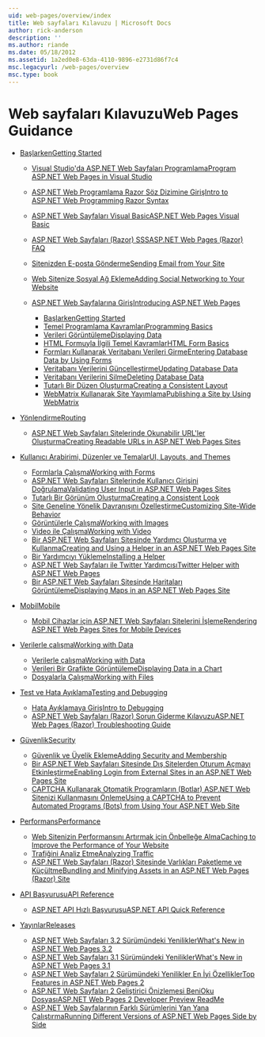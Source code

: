 ```yaml
---
uid: web-pages/overview/index
title: Web sayfaları Kılavuzu | Microsoft Docs
author: rick-anderson
description: ''
ms.author: riande
ms.date: 05/18/2012
ms.assetid: 1a2ed0e8-63da-4110-9896-e2731d86f7c4
msc.legacyurl: /web-pages/overview
msc.type: book
---
```

<a name="web-pages-guidance"></a><span data-ttu-id="c0415-102">Web sayfaları Kılavuzu</span><span class="sxs-lookup"><span data-stu-id="c0415-102">Web Pages Guidance</span></span>
====================
- [<span data-ttu-id="c0415-103">Başlarken</span><span class="sxs-lookup"><span data-stu-id="c0415-103">Getting Started</span></span>](getting-started/index.md)

    - [<span data-ttu-id="c0415-104">Visual Studio'da ASP.NET Web Sayfaları Programlama</span><span class="sxs-lookup"><span data-stu-id="c0415-104">Program ASP.NET Web Pages in Visual Studio</span></span>](getting-started/program-asp-net-web-pages-in-visual-studio.md)
    - [<span data-ttu-id="c0415-105">ASP.NET Web Programlama Razor Söz Dizimine Giriş</span><span class="sxs-lookup"><span data-stu-id="c0415-105">Intro to ASP.NET Web Programming Razor Syntax</span></span>](getting-started/introducing-razor-syntax-c.md)
    - [<span data-ttu-id="c0415-106">ASP.NET Web Sayfaları Visual Basic</span><span class="sxs-lookup"><span data-stu-id="c0415-106">ASP.NET Web Pages Visual Basic</span></span>](getting-started/introducing-razor-syntax-vb.md)
    - [<span data-ttu-id="c0415-107">ASP.NET Web Sayfaları (Razor) SSS</span><span class="sxs-lookup"><span data-stu-id="c0415-107">ASP.NET Web Pages (Razor) FAQ</span></span>](getting-started/aspnet-web-pages-razor-faq.md)
    - [<span data-ttu-id="c0415-108">Sitenizden E-posta Gönderme</span><span class="sxs-lookup"><span data-stu-id="c0415-108">Sending Email from Your Site</span></span>](getting-started/11-adding-email-to-your-web-site.md)
    - [<span data-ttu-id="c0415-109">Web Sitenize Sosyal Ağ Ekleme</span><span class="sxs-lookup"><span data-stu-id="c0415-109">Adding Social Networking to Your Website</span></span>](getting-started/13-adding-social-networking-to-your-web-site.md)
    - [<span data-ttu-id="c0415-110">ASP.NET Web Sayfalarına Giriş</span><span class="sxs-lookup"><span data-stu-id="c0415-110">Introducing ASP.NET Web Pages</span></span>](getting-started/introducing-aspnet-web-pages-2/index.md)

        - [<span data-ttu-id="c0415-111">Başlarken</span><span class="sxs-lookup"><span data-stu-id="c0415-111">Getting Started</span></span>](getting-started/introducing-aspnet-web-pages-2/getting-started.md)
        - [<span data-ttu-id="c0415-112">Temel Programlama Kavramları</span><span class="sxs-lookup"><span data-stu-id="c0415-112">Programming Basics</span></span>](getting-started/introducing-aspnet-web-pages-2/intro-to-web-pages-programming.md)
        - [<span data-ttu-id="c0415-113">Verileri Görüntüleme</span><span class="sxs-lookup"><span data-stu-id="c0415-113">Displaying Data</span></span>](getting-started/introducing-aspnet-web-pages-2/displaying-data.md)
        - [<span data-ttu-id="c0415-114">HTML Formuyla İlgili Temel Kavramlar</span><span class="sxs-lookup"><span data-stu-id="c0415-114">HTML Form Basics</span></span>](getting-started/introducing-aspnet-web-pages-2/form-basics.md)
        - [<span data-ttu-id="c0415-115">Formları Kullanarak Veritabanı Verileri Girme</span><span class="sxs-lookup"><span data-stu-id="c0415-115">Entering Database Data by Using Forms</span></span>](getting-started/introducing-aspnet-web-pages-2/entering-data.md)
        - [<span data-ttu-id="c0415-116">Veritabanı Verilerini Güncelleştirme</span><span class="sxs-lookup"><span data-stu-id="c0415-116">Updating Database Data</span></span>](getting-started/introducing-aspnet-web-pages-2/updating-data.md)
        - [<span data-ttu-id="c0415-117">Veritabanı Verilerini Silme</span><span class="sxs-lookup"><span data-stu-id="c0415-117">Deleting Database Data</span></span>](getting-started/introducing-aspnet-web-pages-2/deleting-data.md)
        - [<span data-ttu-id="c0415-118">Tutarlı Bir Düzen Oluşturma</span><span class="sxs-lookup"><span data-stu-id="c0415-118">Creating a Consistent Layout</span></span>](getting-started/introducing-aspnet-web-pages-2/layouts.md)
        - [<span data-ttu-id="c0415-119">WebMatrix Kullanarak Site Yayımlama</span><span class="sxs-lookup"><span data-stu-id="c0415-119">Publishing a Site by Using WebMatrix</span></span>](getting-started/introducing-aspnet-web-pages-2/publishing.md)
- [<span data-ttu-id="c0415-120">Yönlendirme</span><span class="sxs-lookup"><span data-stu-id="c0415-120">Routing</span></span>](routing/index.md)

    - [<span data-ttu-id="c0415-121">ASP.NET Web Sayfaları Sitelerinde Okunabilir URL'ler Oluşturma</span><span class="sxs-lookup"><span data-stu-id="c0415-121">Creating Readable URLs in ASP.NET Web Pages Sites</span></span>](routing/creating-readable-urls-in-aspnet-web-pages-sites.md)
- [<span data-ttu-id="c0415-122">Kullanıcı Arabirimi, Düzenler ve Temalar</span><span class="sxs-lookup"><span data-stu-id="c0415-122">UI, Layouts, and Themes</span></span>](ui-layouts-and-themes/index.md)

    - [<span data-ttu-id="c0415-123">Formlarla Çalışma</span><span class="sxs-lookup"><span data-stu-id="c0415-123">Working with Forms</span></span>](ui-layouts-and-themes/4-working-with-forms.md)
    - [<span data-ttu-id="c0415-124">ASP.NET Web Sayfaları Sitelerinde Kullanıcı Girişini Doğrulama</span><span class="sxs-lookup"><span data-stu-id="c0415-124">Validating User Input in ASP.NET Web Pages Sites</span></span>](ui-layouts-and-themes/validating-user-input-in-aspnet-web-pages-sites.md)
    - [<span data-ttu-id="c0415-125">Tutarlı Bir Görünüm Oluşturma</span><span class="sxs-lookup"><span data-stu-id="c0415-125">Creating a Consistent Look</span></span>](ui-layouts-and-themes/3-creating-a-consistent-look.md)
    - [<span data-ttu-id="c0415-126">Site Geneline Yönelik Davranışını Özelleştirme</span><span class="sxs-lookup"><span data-stu-id="c0415-126">Customizing Site-Wide Behavior</span></span>](ui-layouts-and-themes/18-customizing-site-wide-behavior.md)
    - [<span data-ttu-id="c0415-127">Görüntülerle Çalışma</span><span class="sxs-lookup"><span data-stu-id="c0415-127">Working with Images</span></span>](ui-layouts-and-themes/9-working-with-images.md)
    - [<span data-ttu-id="c0415-128">Video ile Çalışma</span><span class="sxs-lookup"><span data-stu-id="c0415-128">Working with Video</span></span>](ui-layouts-and-themes/10-working-with-video.md)
    - [<span data-ttu-id="c0415-129">Bir ASP.NET Web Sayfaları Sitesinde Yardımcı Oluşturma ve Kullanma</span><span class="sxs-lookup"><span data-stu-id="c0415-129">Creating and Using a Helper in an ASP.NET Web Pages Site</span></span>](ui-layouts-and-themes/creating-and-using-a-helper-in-an-aspnet-web-pages-site.md)
    - [<span data-ttu-id="c0415-130">Bir Yardımcıyı Yükleme</span><span class="sxs-lookup"><span data-stu-id="c0415-130">Installing a Helper</span></span>](ui-layouts-and-themes/installing-helpers.md)
    - [<span data-ttu-id="c0415-131">ASP.NET Web Sayfaları ile Twitter Yardımcısı</span><span class="sxs-lookup"><span data-stu-id="c0415-131">Twitter Helper with ASP.NET Web Pages</span></span>](ui-layouts-and-themes/twitter-helper.md)
    - [<span data-ttu-id="c0415-132">Bir ASP.NET Web Sayfaları Sitesinde Haritaları Görüntüleme</span><span class="sxs-lookup"><span data-stu-id="c0415-132">Displaying Maps in an ASP.NET Web Pages Site</span></span>](ui-layouts-and-themes/displaying-maps-in-an-aspnet-web-pages-site.md)
- [<span data-ttu-id="c0415-133">Mobil</span><span class="sxs-lookup"><span data-stu-id="c0415-133">Mobile</span></span>](mobile/index.md)

    - [<span data-ttu-id="c0415-134">Mobil Cihazlar için ASP.NET Web Sayfaları Sitelerini İşleme</span><span class="sxs-lookup"><span data-stu-id="c0415-134">Rendering ASP.NET Web Pages Sites for Mobile Devices</span></span>](mobile/rendering-aspnet-web-pages-sites-for-mobile-devices.md)
- [<span data-ttu-id="c0415-135">Verilerle çalışma</span><span class="sxs-lookup"><span data-stu-id="c0415-135">Working with Data</span></span>](data/index.md)

    - [<span data-ttu-id="c0415-136">Verilerle çalışma</span><span class="sxs-lookup"><span data-stu-id="c0415-136">Working with Data</span></span>](data/5-working-with-data.md)
    - [<span data-ttu-id="c0415-137">Verileri Bir Grafikte Görüntüleme</span><span class="sxs-lookup"><span data-stu-id="c0415-137">Displaying Data in a Chart</span></span>](data/7-displaying-data-in-a-chart.md)
    - [<span data-ttu-id="c0415-138">Dosyalarla Çalışma</span><span class="sxs-lookup"><span data-stu-id="c0415-138">Working with Files</span></span>](data/working-with-files.md)
- [<span data-ttu-id="c0415-139">Test ve Hata Ayıklama</span><span class="sxs-lookup"><span data-stu-id="c0415-139">Testing and Debugging</span></span>](testing-and-debugging/index.md)

    - [<span data-ttu-id="c0415-140">Hata Ayıklamaya Giriş</span><span class="sxs-lookup"><span data-stu-id="c0415-140">Intro to Debugging</span></span>](testing-and-debugging/introduction-to-debugging.md)
    - [<span data-ttu-id="c0415-141">ASP.NET Web Sayfaları (Razor) Sorun Giderme Kılavuzu</span><span class="sxs-lookup"><span data-stu-id="c0415-141">ASP.NET Web Pages (Razor) Troubleshooting Guide</span></span>](testing-and-debugging/aspnet-web-pages-razor-troubleshooting-guide.md)
- [<span data-ttu-id="c0415-142">Güvenlik</span><span class="sxs-lookup"><span data-stu-id="c0415-142">Security</span></span>](security/index.md)

    - [<span data-ttu-id="c0415-143">Güvenlik ve Üyelik Ekleme</span><span class="sxs-lookup"><span data-stu-id="c0415-143">Adding Security and Membership</span></span>](security/16-adding-security-and-membership.md)
    - [<span data-ttu-id="c0415-144">Bir ASP.NET Web Sayfaları Sitesinde Dış Sitelerden Oturum Açmayı Etkinleştirme</span><span class="sxs-lookup"><span data-stu-id="c0415-144">Enabling Login from External Sites in an ASP.NET Web Pages Site</span></span>](security/enabling-login-from-external-sites-in-an-aspnet-web-pages-site.md)
    - [<span data-ttu-id="c0415-145">CAPTCHA Kullanarak Otomatik Programların (Botlar) ASP.NET Web Sitenizi Kullanmasını Önleme</span><span class="sxs-lookup"><span data-stu-id="c0415-145">Using a CAPTCHA to Prevent Automated Programs (Bots) from Using Your ASP.NET Web Site</span></span>](security/using-a-catpcha-to-prevent-automated-programs-bots-from-using-your-aspnet-web-site.md)
- [<span data-ttu-id="c0415-146">Performans</span><span class="sxs-lookup"><span data-stu-id="c0415-146">Performance</span></span>](performance-and-traffic/index.md)

    - [<span data-ttu-id="c0415-147">Web Sitenizin Performansını Artırmak için Önbelleğe Alma</span><span class="sxs-lookup"><span data-stu-id="c0415-147">Caching to Improve the Performance of Your Website</span></span>](performance-and-traffic/15-caching-to-improve-the-performance-of-your-website.md)
    - [<span data-ttu-id="c0415-148">Trafiğini Analiz Etme</span><span class="sxs-lookup"><span data-stu-id="c0415-148">Analyzing Traffic</span></span>](performance-and-traffic/14-analyzing-traffic.md)
    - [<span data-ttu-id="c0415-149">ASP.NET Web Sayfaları (Razor) Sitesinde Varlıkları Paketleme ve Küçültme</span><span class="sxs-lookup"><span data-stu-id="c0415-149">Bundling and Minifying Assets in an ASP.NET Web Pages (Razor) Site</span></span>](performance-and-traffic/bundling-and-minifying-assets-in-an-aspnet-web-pages-razor-site.md)
- [<span data-ttu-id="c0415-150">API Başvurusu</span><span class="sxs-lookup"><span data-stu-id="c0415-150">API Reference</span></span>](api-reference/index.md)

    - [<span data-ttu-id="c0415-151">ASP.NET API Hızlı Başvurusu</span><span class="sxs-lookup"><span data-stu-id="c0415-151">ASP.NET API Quick Reference</span></span>](api-reference/asp-net-web-pages-api-reference.md)
- [<span data-ttu-id="c0415-152">Yayınlar</span><span class="sxs-lookup"><span data-stu-id="c0415-152">Releases</span></span>](releases/index.md)

    - [<span data-ttu-id="c0415-153">ASP.NET Web Sayfaları 3.2 Sürümündeki Yenilikler</span><span class="sxs-lookup"><span data-stu-id="c0415-153">What's New in ASP.NET Web Pages 3.2</span></span>](releases/whats-new-in-aspnet-web-pages-32.md)
    - [<span data-ttu-id="c0415-154">ASP.NET Web Sayfaları 3.1 Sürümündeki Yenilikler</span><span class="sxs-lookup"><span data-stu-id="c0415-154">What's New in ASP.NET Web Pages 3.1</span></span>](releases/whats-new-aspnet-web-pages-31.md)
    - [<span data-ttu-id="c0415-155">ASP.NET Web Sayfaları 2 Sürümündeki Yenilikler En İyi Özellikler</span><span class="sxs-lookup"><span data-stu-id="c0415-155">Top Features in ASP.NET Web Pages 2</span></span>](releases/top-features-in-web-pages-2.md)
    - [<span data-ttu-id="c0415-156">ASP.NET Web Sayfaları 2 Geliştirici Önizlemesi BeniOku Dosyası</span><span class="sxs-lookup"><span data-stu-id="c0415-156">ASP.NET Web Pages 2 Developer Preview ReadMe</span></span>](releases/aspnet-web-pages-2-developer-preview-readme.md)
    - [<span data-ttu-id="c0415-157">ASP.NET Web Sayfalarının Farklı Sürümlerini Yan Yana Çalıştırma</span><span class="sxs-lookup"><span data-stu-id="c0415-157">Running Different Versions of ASP.NET Web Pages Side by Side</span></span>](releases/running-v1-and-v2-sites-side-by-side.md)
